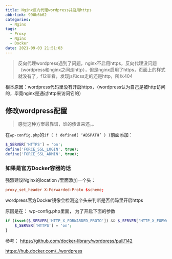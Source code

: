 ```yaml
---
title: Nginx反向代理wordpress并启用https
abbrlink: 990b6b62
categories:
  - Nginx
tags:
  - Proxy
  - Nginx
  - Docker
date: 2021-09-03 21:51:03
---
```


> 反向代理wordpress遇到了问题，nginx不启用https，反向代理没问题（wordpress和nginx之间走http），但是nginx启用了https，页面上的样式就没有了，f12查看，发现js和css走的还是http，所以404

根本原因：wordpress代码里没有开启https，（wordpress认为自己是被http访问的，毕竟nginx是通过http来访问它的）

## 修改wordpress配置

> 感觉这种方案最靠谱，谁的债谁来还。。

在`wp-config.php`的` if ( ! defined( ‘ABSPATH’ ) ) `前面添加：

```php
$_SERVER['HTTPS'] = 'on';
define('FORCE_SSL_LOGIN', true);
define('FORCE_SSL_ADMIN', true);
```

### 如果是官方Docker容器的话

强烈建议Nginx的location /里面添加一个头：

```conf
proxy_set_header X-Forwarded-Proto $scheme;
```

wordpress官方Docker镜像会检测这个头来判断是否代码里开启https

原因是在：
wp-config.php里面， 为了开启下面的参数

```php
if (isset($_SERVER['HTTP_X_FORWARDED_PROTO']) && $_SERVER['HTTP_X_FORWARDED_PROTO'] === 'https') {
    $_SERVER['HTTPS'] = 'on';
}
```

参考：
<https://github.com/docker-library/wordpress/pull/142>

<https://hub.docker.com/_/wordpress>

